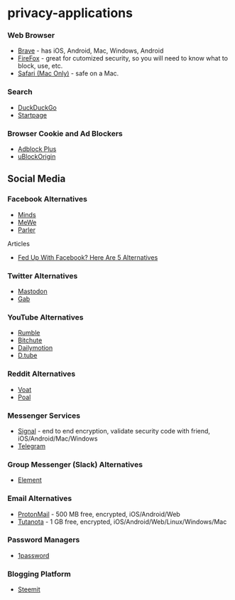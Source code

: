 # privacy-applications



### Web Browser
- [Brave](https://brave.com/) - has iOS, Android, Mac, Windows, Android
- [FireFox](https://www.mozilla.org/en-US/firefox/new/) - great for cutomized security, so you will need to know what to block, use, etc.
- [Safari (Mac Only)](https://www.apple.com/safari/) - safe on a Mac.

### Search
- [DuckDuckGo](https://duckduckgo.com/)
- [Startpage](https://www.startpage.com/)

### Browser Cookie and Ad Blockers
- [Adblock Plus](https://adblockplus.org/)
- [uBlockOrigin](https://ublockorigin.com/)

## Social Media

### Facebook Alternatives
- [Minds](https://www.minds.com/)
- [MeWe](https://mewe.com/)
- [Parler](https://parler.com/)

Articles
- [Fed Up With Facebook? Here Are 5 Alternatives](https://www.maketecheasier.com/facebook-alternatives-social-networks/)

### Twitter Alternatives
- [Mastodon](https://mastodon.online/about)
- [Gab](https://gab.com/)

### YouTube Alternatives
- [Rumble](https://rumble.com/)
- [Bitchute](https://www.bitchute.com/)
- [Dailymotion](https://www.dailymotion.com/us)
- [D.tube](https://d.tube/)

### Reddit Alternatives
- [Voat](https://voat.co/)
- [Poal](https://poal.co/all/new)

### Messenger Services
- [Signal](https://www.signal.org/) - end to end encryption, validate security code with friend, iOS/Android/Mac/Windows
- [Telegram](https://telegram.org/)

### Group Messenger (Slack) Alternatives
- [Element](https://element.io/)

### Email Alternatives
- [ProtonMail](https://protonmail.com/) - 500 MB free, encrypted, iOS/Android/Web
- [Tutanota](https://tutanota.com/) - 1 GB free, encrypted, iOS/Android/Web/Linux/Windows/Mac

### Password Managers
- [1password](https://1password.com/)

### Blogging Platform
- [Steemit](https://steemit.com/)

